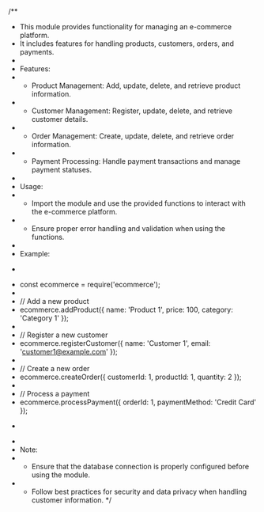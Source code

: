 /**
 * This module provides functionality for managing an e-commerce platform.
 * It includes features for handling products, customers, orders, and payments.
 *
 * Features:
 * - Product Management: Add, update, delete, and retrieve product information.
 * - Customer Management: Register, update, delete, and retrieve customer details.
 * - Order Management: Create, update, delete, and retrieve order information.
 * - Payment Processing: Handle payment transactions and manage payment statuses.
 *
 * Usage:
 * - Import the module and use the provided functions to interact with the e-commerce platform.
 * - Ensure proper error handling and validation when using the functions.
 *
 * Example:
 * ```javascript
 * const ecommerce = require('ecommerce');
 *
 * // Add a new product
 * ecommerce.addProduct({ name: 'Product 1', price: 100, category: 'Category 1' });
 *
 * // Register a new customer
 * ecommerce.registerCustomer({ name: 'Customer 1', email: 'customer1@example.com' });
 *
 * // Create a new order
 * ecommerce.createOrder({ customerId: 1, productId: 1, quantity: 2 });
 *
 * // Process a payment
 * ecommerce.processPayment({ orderId: 1, paymentMethod: 'Credit Card' });
 * ```
 *
 * Note:
 * - Ensure that the database connection is properly configured before using the module.
 * - Follow best practices for security and data privacy when handling customer information.
 */